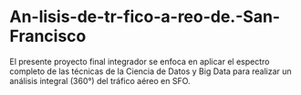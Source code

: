 # An-lisis-de-tr-fico-a-reo-de.-San-Francisco
El presente proyecto final integrador se enfoca en aplicar el espectro completo de las técnicas de la Ciencia de Datos y Big Data para realizar un análisis integral (360°) del tráfico aéreo en SFO. 
